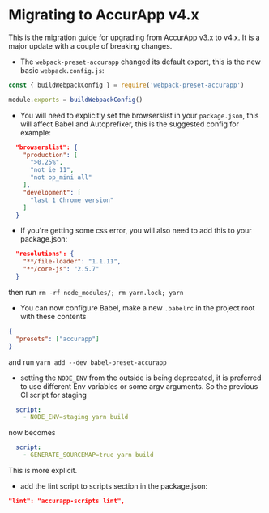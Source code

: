 # Migrating to AccurApp v4.x

This is the migration guide for upgrading from AccurApp v3.x to v4.x. It is a major update with a couple of breaking changes.

- The `webpack-preset-accurapp` changed its default export, this is the new basic `webpack.config.js`:
```js
const { buildWebpackConfig } = require('webpack-preset-accurapp')

module.exports = buildWebpackConfig()
```

- You will need to explicitly set the browserslist in your `package.json`, this will affect Babel and Autoprefixer, this is the suggested config for example:
```json
  "browserslist": {
    "production": [
      ">0.25%",
      "not ie 11",
      "not op_mini all"
    ],
    "development": [
      "last 1 Chrome version"
    ]
  }
```

- If you're getting some css error, you will also need to add this to your package.json:
```json
  "resolutions": {
    "**/file-loader": "1.1.11",
    "**/core-js": "2.5.7"
  }
```
then run `rm -rf node_modules/; rm yarn.lock; yarn`

- You can now configure Babel, make a new `.babelrc` in the project root with these contents
```json
{
  "presets": ["accurapp"]
}
```
and run `yarn add --dev babel-preset-accurapp`

- setting the `NODE_ENV` from the outside is being deprecated, it is preferred to use different Env variables or some argv arguments.
So the previous CI script for staging
```yml
  script:
    - NODE_ENV=staging yarn build
```
now becomes
```yml
  script:
    - GENERATE_SOURCEMAP=true yarn build
```
This is more explicit.

- add the lint script to scripts section in the package.json:
```json
"lint": "accurapp-scripts lint",
```
